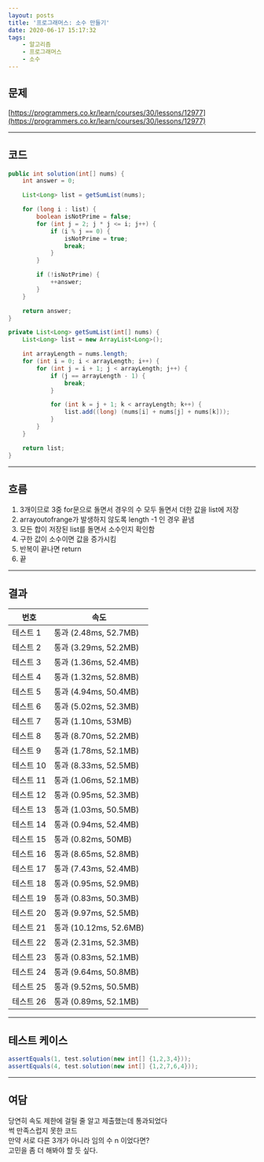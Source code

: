 ```yaml
---
layout: posts
title: '프로그래머스: 소수 만들기'
date: 2020-06-17 15:17:32
tags:
    - 알고리즘
    - 프로그래머스
    - 소수
---
```


## 문제

[https://programmers.co.kr/learn/courses/30/lessons/12977](https://programmers.co.kr/learn/courses/30/lessons/12977)
* * *

## 코드

```java
public int solution(int[] nums) {
    int answer = 0;

    List<Long> list = getSumList(nums);

    for (long i : list) {
        boolean isNotPrime = false;
        for (int j = 2; j * j <= i; j++) {
            if (i % j == 0) {
                isNotPrime = true;
                break;
            }
        }

        if (!isNotPrime) {
            ++answer;
        }
    }

    return answer;
}

private List<Long> getSumList(int[] nums) {
    List<Long> list = new ArrayList<Long>();

    int arrayLength = nums.length;
    for (int i = 0; i < arrayLength; i++) {
        for (int j = i + 1; j < arrayLength; j++) {
            if (j == arrayLength - 1) {
                break;
            }

            for (int k = j + 1; k < arrayLength; k++) {
                list.add((long) (nums[i] + nums[j] + nums[k]));
            }
        }
    }

    return list;
}
```

* * *

## 흐름

1. 3개이므로 3중 for문으로 돌면서 경우의 수 모두 돌면서 더한 값을 list에 저장
2. arrayoutofrange가 발생하지 않도록 length -1 인 경우 끝냄
3. 모든 합이 저장된 list를 돌면서 소수인지 확인함
4. 구한 값이 소수이면 값을 증가시킴
5. 반복이 끝나면 return
6. 끝

* * *

## 결과

|번호|속도|
|----|----|
|테스트 1 |    통과 (2.48ms, 52.7MB)
|테스트 2 |    통과 (3.29ms, 52.2MB)
|테스트 3 |    통과 (1.36ms, 52.4MB)
|테스트 4 |    통과 (1.32ms, 52.8MB)
|테스트 5 |    통과 (4.94ms, 50.4MB)
|테스트 6 |    통과 (5.02ms, 52.3MB)
|테스트 7 |    통과 (1.10ms, 53MB)
|테스트 8 |    통과 (8.70ms, 52.2MB)
|테스트 9 |    통과 (1.78ms, 52.1MB)
|테스트 10 |    통과 (8.33ms, 52.5MB)
|테스트 11 |    통과 (1.06ms, 52.1MB)
|테스트 12 |    통과 (0.95ms, 52.3MB)
|테스트 13 |    통과 (1.03ms, 50.5MB)
|테스트 14 |    통과 (0.94ms, 52.4MB)
|테스트 15 |    통과 (0.82ms, 50MB)
|테스트 16 |    통과 (8.65ms, 52.8MB)
|테스트 17 |    통과 (7.43ms, 52.4MB)
|테스트 18 |    통과 (0.95ms, 52.9MB)
|테스트 19 |    통과 (0.83ms, 50.3MB)
|테스트 20 |    통과 (9.97ms, 52.5MB)
|테스트 21 |    통과 (10.12ms, 52.6MB)
|테스트 22 |    통과 (2.31ms, 52.3MB)
|테스트 23 |    통과 (0.83ms, 52.1MB)
|테스트 24 |    통과 (9.64ms, 50.8MB)
|테스트 25 |    통과 (9.52ms, 50.5MB)
|테스트 26 |    통과 (0.89ms, 52.1MB)
* * *

## 테스트 케이스

```java
assertEquals(1, test.solution(new int[] {1,2,3,4}));
assertEquals(4, test.solution(new int[] {1,2,7,6,4}));
```

* * *

## 여담

당연히 속도 제한에 걸릴 줄 알고 제출했는데 통과되었다 \
썩 만족스럽지 못한 코드 \
만약 서로 다른 3개가 아니라 임의 수 n 이었다면? \
고민을 좀 더 해봐야 할 듯 싶다.

